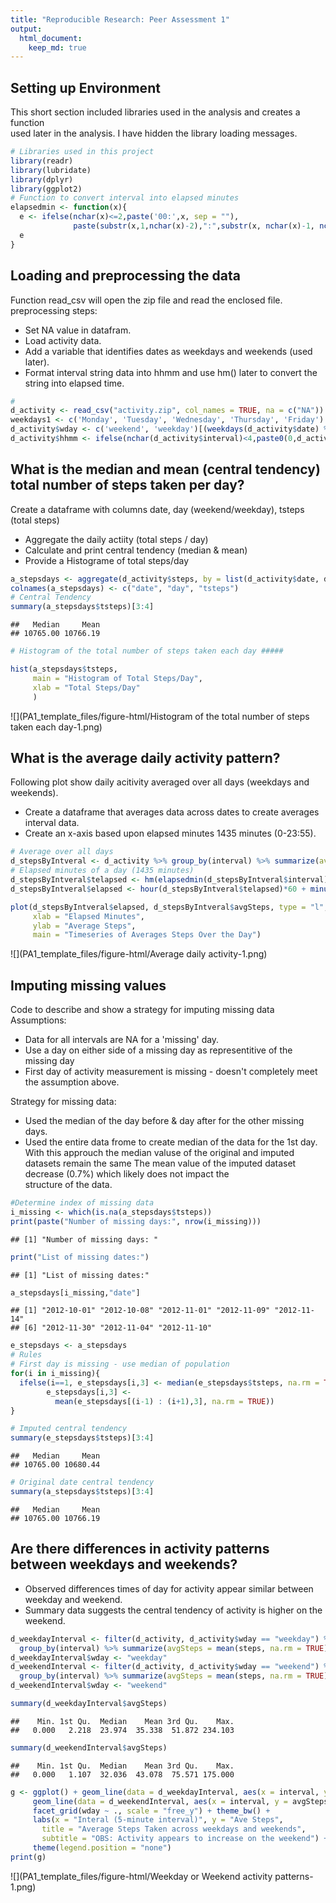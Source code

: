 ```yaml
---
title: "Reproducible Research: Peer Assessment 1"
output: 
  html_document:
    keep_md: true
---
```

## Setting up Environment
This short section included libraries used in the analysis and creates a function  
used later in the analysis. I have hidden the library loading messages.

```r
# Libraries used in this project
library(readr)
library(lubridate)
library(dplyr)
library(ggplot2)
# Function to convert interval into elapsed minutes
elapsedmin <- function(x){
  e <- ifelse(nchar(x)<=2,paste('00:',x, sep = ""), 
              paste(substr(x,1,nchar(x)-2),":",substr(x, nchar(x)-1, nchar(x)), sep = ""))
  e
}
```

## Loading and preprocessing the data
Function read_csv will open the zip file and read the enclosed file.
preprocessing steps:
* Set NA value in  datafram.  
* Load activity data.  
* Add a variable that identifies dates as weekdays and weekends (used later).  
* Format interval string data into hhmm and use hm() later to convert the string into elapsed time.  


```r
# 
d_activity <- read_csv("activity.zip", col_names = TRUE, na = c("NA"))
weekdays1 <- c('Monday', 'Tuesday', 'Wednesday', 'Thursday', 'Friday')
d_activity$wday <- c('weekend', 'weekday')[(weekdays(d_activity$date) %in% weekdays1)+1L]
d_activity$hhmm <- ifelse(nchar(d_activity$interval)<4,paste0(0,d_activity$interval),d_activity$interval)
```

## What is the median and mean (central tendency) total number of steps taken per day?
Create a dataframe with columns date, day (weekend/weekday), tsteps (total steps)
* Aggregate the daily actiity (total steps / day)    
* Calculate and print central tendency (median & mean)  
* Provide a Histograme of total steps/day  



```r
a_stepsdays <- aggregate(d_activity$steps, by = list(d_activity$date, d_activity$wday), FUN = sum)
colnames(a_stepsdays) <- c("date", "day", "tsteps")
# Central Tendency
summary(a_stepsdays$tsteps)[3:4]
```

```
##   Median     Mean 
## 10765.00 10766.19
```

```r
# Histogram of the total number of steps taken each day ##### 

hist(a_stepsdays$tsteps,
     main = "Histogram of Total Steps/Day",
     xlab = "Total Steps/Day"
     )
```

![](PA1_template_files/figure-html/Histogram of the total number of steps taken each day-1.png)<!-- -->



## What is the average daily activity pattern?

Following plot show daily acitivity averaged over all days (weekdays and weekends).  
* Create a dataframe that averages data across dates to create averages interval data.  
* Create an x-axis based upon elapsed minutes 1435 minutes (0-23:55).


```r
# Average over all days
d_stepsByIntveral <- d_activity %>% group_by(interval) %>% summarize(avgSteps = mean(steps, na.rm = TRUE))
# Elapsed minutes of a day (1435 minutes)
d_stepsByIntveral$telapsed <- hm(elapsedmin(d_stepsByIntveral$interval))
d_stepsByIntveral$elapsed <- hour(d_stepsByIntveral$telapsed)*60 + minute(d_stepsByIntveral$telapsed)

plot(d_stepsByIntveral$elapsed, d_stepsByIntveral$avgSteps, type = "l",
     xlab = "Elapsed Minutes",
     ylab = "Average Steps",
     main = "Timeseries of Averages Steps Over the Day")
```

![](PA1_template_files/figure-html/Average daily activity-1.png)<!-- -->


## Imputing missing values
Code to describe and show a strategy for imputing missing data
Assumptions:
* Data for all intervals are NA for a 'missing' day.
* Use a day on either side of a missing day as representitive of the missing day  
* First day of activity measurement is missing - doesn't completely meet the assumption above.

Strategy for missing data:  
* Used the median of the day before & day after for the other missing days.  
* Used the entire data frome to create median of the data for the 1st day. 
With this approuch the median valuse of the original and imputed datasets remain the same
The mean value of the imputed dataset decrease (0.7%) which likely does not impact the  
structure of the data.


```r
#Determine index of missing data
i_missing <- which(is.na(a_stepsdays$tsteps))
print(paste("Number of missing days:", nrow(i_missing)))
```

```
## [1] "Number of missing days: "
```

```r
print("List of missing dates:")
```

```
## [1] "List of missing dates:"
```

```r
a_stepsdays[i_missing,"date"]
```

```
## [1] "2012-10-01" "2012-10-08" "2012-11-01" "2012-11-09" "2012-11-14"
## [6] "2012-11-30" "2012-11-04" "2012-11-10"
```

```r
e_stepsdays <- a_stepsdays
# Rules
# First day is missing - use median of population
for(i in i_missing){
  ifelse(i==1, e_stepsdays[i,3] <- median(e_stepsdays$tsteps, na.rm = TRUE),
        e_stepsdays[i,3] <- 
          mean(e_stepsdays[(i-1) : (i+1),3], na.rm = TRUE))
}

# Imputed central tendency
summary(e_stepsdays$tsteps)[3:4]
```

```
##   Median     Mean 
## 10765.00 10680.44
```

```r
# Original date central tendency
summary(a_stepsdays$tsteps)[3:4]
```

```
##   Median     Mean 
## 10765.00 10766.19
```


## Are there differences in activity patterns between weekdays and weekends?
* Observed differences times of day for activity appear similar between weekday and weekend.  
* Summary data suggests the central tendency of activity is higher on the weekend.  


```r
d_weekdayInterval <- filter(d_activity, d_activity$wday == "weekday") %>% 
  group_by(interval) %>% summarize(avgSteps = mean(steps, na.rm = TRUE))
d_weekdayInterval$wday <- "weekday"
d_weekendInterval <- filter(d_activity, d_activity$wday == "weekend") %>% 
  group_by(interval) %>% summarize(avgSteps = mean(steps, na.rm = TRUE))
d_weekendInterval$wday <- "weekend"

summary(d_weekdayInterval$avgSteps)
```

```
##    Min. 1st Qu.  Median    Mean 3rd Qu.    Max. 
##   0.000   2.218  23.974  35.338  51.872 234.103
```

```r
summary(d_weekendInterval$avgSteps)
```

```
##    Min. 1st Qu.  Median    Mean 3rd Qu.    Max. 
##   0.000   1.107  32.036  43.078  75.571 175.000
```

```r
g <- ggplot() + geom_line(data = d_weekdayInterval, aes(x = interval, y = avgSteps, color = "Weekday")) +
     geom_line(data = d_weekendInterval, aes(x = interval, y = avgSteps, color = "Weekend")) + 
     facet_grid(wday ~ ., scale = "free_y") + theme_bw() +
     labs(x = "Interal (5-minute interval)", y = "Ave Steps",
       title = "Average Steps Taken across weekdays and weekends", 
       subtitle = "OBS: Activity appears to increase on the weekend") + 
     theme(legend.position = "none")
print(g)
```

![](PA1_template_files/figure-html/Weekday or Weekend activity patterns-1.png)<!-- -->

